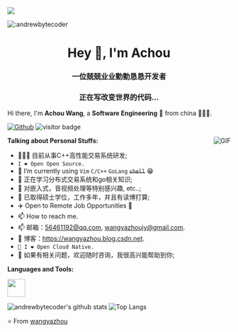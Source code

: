 <p>
  <a href="https://count.getloli.com/"><img src="@:andrewbytecoder?name=%3Aandrewbytecoder&theme=random&padding=7&offset=0&align=top&scale=1&pixelated=1&darkmode=auto"></a>
</p>


![:andrewbytecoder](https://count.getloli.com/@:andrewbytecoder)


<h1 align="center">Hey 👋, I'm Achou</h1>
<h3 align="center">一位兢兢业业勤勤恳恳开发者</h3>
<h3 align="center">正在写改变世界的代码...</h3>

<!-- ![Github Stats](https://github-readme-stats.vercel.app/api?username=iwxyi&bg_color=30,e96443,904e95&title_color=fff&text_color=fff) -->

Hi there, I'm **Achou Wang**, a **Software Engineering** 🚀 from china 👨🏽‍💼. 

[![Github](https://img.shields.io/github/followers/andrewbytecoder?label=Follow&style=social)](https://github.com/andrewbytecoder)
<img src="https://visitor-badge.laobi.icu/badge?page_id=andrewbytecoder.andrewbytecoder" alt="visitor badge"/>  



  <img align="right" alt="GIF" src="https://i.pinimg.com/originals/e4/26/70/e426702edf874b181aced1e2fa5c6cde.gif" />

**Talking about Personal Stuffs:**

- 👨🏽‍💻 目前从事C++高性能交易系统研发;
- `I ❤ Open Open Source.`
- 🤔 I’m currently using `Vim` `C/C++` `GoLang` <del>`shell`</del> 😁
- 🌱 正在学习分布式交易系统和go相关知识; 
- 🤔 对嵌入式，音视频处理等特别感兴趣, etc..;
- 💼 已取得硕士学位，工作多年，并且有读博打算;
- ✈️ Open to Remote Job Opportunities 🍻
- 📫 How to reach me.
- 📫 邮箱：56461192@qq.com, wangyazhoujy@gmail.com.
- 📝 博客：https://wangyazhou.blog.csdn.net.
- `🚗 I ❤ Open Cloud Native.`
- 💬 如果有相关问题，欢迎随时咨询，我很高兴能帮助到你;


**Languages and Tools:**  

<code><img height="40" src="https://upload.wikimedia.org/wikipedia/commons/1/18/ISO_C%2B%2B_Logo.svg"></code>



![andrewbytecoder's github stats](https://github-readme-stats-git-masterrstaa-rickstaa.vercel.app/api?username=andrewbytecoder&show_icons=true&count_private=true&line_height=40&hide_border=true&theme=radical)
![Top Langs](https://github-readme-stats-git-masterrstaa-rickstaa.vercel.app/api/top-langs/?username=andrewbytecoder&hide=html&exclude_repo=python_vim&hide_border=true&theme=radical)

⭐️ From [wangyazhou](https://github.com/andrewbytecoder)
